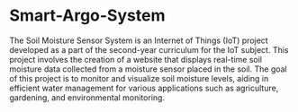 # Smart-Argo-System
The Soil Moisture Sensor System is an Internet of Things (IoT) project developed as a part of the second-year curriculum for the IoT subject. This project involves the creation of a website that displays real-time soil moisture data collected from a moisture sensor placed in the soil. The goal of this project is to monitor and visualize soil moisture levels, aiding in efficient water management for various applications such as agriculture, gardening, and environmental monitoring.

